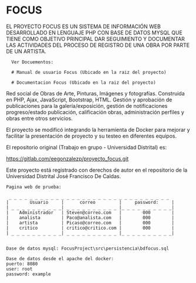 # FOCUS

 EL PROYECTO FOCUS ES UN SISTEMA DE INFORMACIÓN WEB DESARROLLADO EN LENGUAJE PHP CON BASE DE DATOS MYSQL 
 QUE TIENE COMO OBJETIVO PRINCIPAL DAR SEGUIMIENTO Y DOCUMENTAR LAS ACTIVIDADES DEL PROCESO DE REGISTRO DE 
 UNA OBRA POR PARTE DE UN ARTISTA.
 

      Ver Docuementos:
      
      # Manual de usuario Focus (Ubicado en la raiz del proyecto)
      
      # Documentacion Focus (Ubicado en la raiz del proyecto)


 Red social de Obras de Arte, Pinturas, Imágenes y fotografías. Construida en PHP, Ajax, JavaScript, Bootstrap, HTML. Gestión y aprobación de publicaciones para la galería/exposición, gestión de notificaciones progreso/estado publicación, calificación obras, administración perfiles y obras entre otros servicios.


 El proyecto se modificó integrando la herramienta de Docker para mejorar y facilitar la presentación de proyecto y su testeo en diferentes equipos.

 El repositorio original (Trabajo en grupo - Universidad Distrital) es: 

 https://gitlab.com/eegonzalezp/proyecto_focus.git

 Este proyecto está registrado con derechos de autor en el repositorio de la Universidad Distrital José Francisco De Caldas.

    Pagina web de prueba:

     _ _ _ _ _ _ _ _ _ _ _ _ _ _ _ _ _ _ _ _ _ _ _ _ _ _ _ _ _ _ _
    |        Usuario     |      correo         |     password:     |
    | _ _ _ _ _ _ _ _ _ _| _ _ _ _ _ _ _ _ _ _ |_ _ _ _ _ _ _ _ _ _|
    |    Administrador   | Steven@correo.com   |        000        |
    |    analista        | Paco@analista.com   |        000        |
    |    artista         | Picaso@correo.com   |        000        |
    |    critico         | critico@critico.com |        000        |
    | _ _ _ _ _ _ _ _ _ _| _ _ _ _ _ _ _ _ _ _ |_ _ _ _ _ _ _ _ _ _|
    
    
    Dase de datos mysql: FocusProject\src\persistencia\bdfocus.sql
    
    Dase de datos desde el apache del docker:
    puerto: 8080 
    user: root
    password: example
